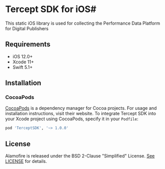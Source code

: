 # Tercept SDK for iOS#
This static iOS library is used for collecting the Performance Data Platform for Digital Publishers

## Requirements
- iOS 12.0+
- Xcode 11+
- Swift 5.1+

## Installation

### CocoaPods

[CocoaPods](https://cocoapods.org) is a dependency manager for Cocoa projects. For usage and installation instructions, visit their website. To integrate Tercept SDK into your Xcode project using CocoaPods, specify it in your `Podfile`:

```ruby
pod 'TerceptSDK', '~> 1.0.0'
```

## License

Alamofire is released under the BSD 2-Clause "Simplified" License. [See LICENSE](https://github.com/Tercept-Inc/Tercept-SDK-iOS/blob/main/LICENSE) for details.
